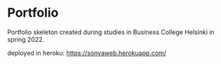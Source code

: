# Portfolio

Portfolio skeleton created during studies in Business College Helsinki in spring 2022.

deployed in heroku:
https://sonyaweb.herokuapp.com/

